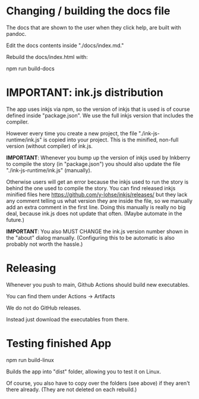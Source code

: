 # Changing / building the docs file

The docs that are shown to the user when they click help, are built with pandoc.

Edit the docs contents inside "./docs/index.md."

Rebuild the docs/index.html with:

npm run build-docs

# IMPORTANT: ink.js distribution

The app uses inkjs via npm, so the version of inkjs that is used is of course
defined inside "package.json". We use the full inkjs version that includes the compiler.

However every time you create a new project, the file "./ink-js-runtime/ink.js"
is copied into your project. This is the minified, non-full version (without compiler)
of ink.js.

**IMPORTANT**: Whenever you bump up the version of inkjs used by Inkberry
to compile the story (in "package.json") you should also update the file
"./ink-js-runtime/ink.js" (manually).

Otherwise users will get an error because the inkjs used to run the story
is behind the one used to compile the story.
You can find released inkjs minified files here https://github.com/y-lohse/inkjs/releases/
but they lack any comment telling us what version they are inside the file,
so we manually add an extra comment in the first line.
Doing this manually is really no big deal, because ink.js does not update that often.
(Maybe automate in the future.)

**IMPORTANT**: You also MUST CHANGE the ink.js version number shown in the "about" dialog manually. (Configuring this to be automatic is also probably not worth the hassle.)

# Releasing

Whenever you push to main, Github Actions should build new executables.

You can find them under Actions -> Artifacts

We do not do GitHub releases.

Instead just download the executables from there.

# Testing finished App

npm run build-linux

Builds the app into "dist" folder, allowing you to test it on Linux.

Of course, you also have to copy over the folders (see above) if they aren't there already.
(They are not deleted on each rebuild.)
